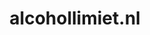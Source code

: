---
layout: post
title: "alcohollimiet.nl"
internal_url: "/dutchgov/alcohollimiet.nl.html"
subdomains_count: 2
all_subdomains_count: 2
urls_count: 2
ssl_rank: 100
http_rank: 75
url_link: /data/alcohollimiet.nl/urls.txt
all_subdomains_link: /data/alcohollimiet.nl/all_subdomains.txt
subdomains_link: /data/alcohollimiet.nl/subdomains.txt
categories: dutchgov
---